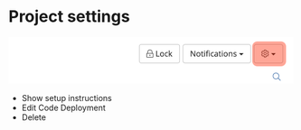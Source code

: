 # Project settings

![The Settings dropdown in the Dashboard.](../.gitbook/assets/toolbar-settings-selected.png)

* Show setup instructions
* Edit Code Deployment
* Delete 

